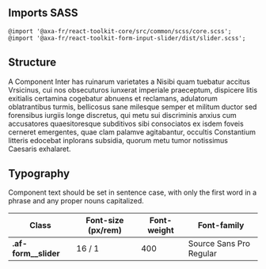 ## Imports SASS

```
@import '@axa-fr/react-toolkit-core/src/common/scss/core.scss';
@import '@axa-fr/react-toolkit-form-input-slider/dist/slider.scss';
```

## Structure

A Component Inter has ruinarum varietates a Nisibi quam tuebatur accitus Vrsicinus, cui nos obsecuturos iunxerat imperiale praeceptum, dispicere litis exitialis certamina cogebatur abnuens et reclamans, adulatorum oblatrantibus turmis, bellicosus sane milesque semper et militum ductor sed forensibus iurgiis longe discretus, qui metu sui discriminis anxius cum accusatores quaesitoresque subditivos sibi consociatos ex isdem foveis cerneret emergentes, quae clam palamve agitabantur, occultis Constantium litteris edocebat inplorans subsidia, quorum metu tumor notissimus Caesaris exhalaret.

## Typography

Component text should be set in sentence case, with only the first word in a phrase and any proper nouns capitalized.

| Class                  | Font-size (px/rem) | Font-weight | Font-family             |
| ---------------------- | ------------------ | ----------- | ----------------------- |
| **.af-form\_\_slider** | 16 / 1             | 400         | Source Sans Pro Regular |
